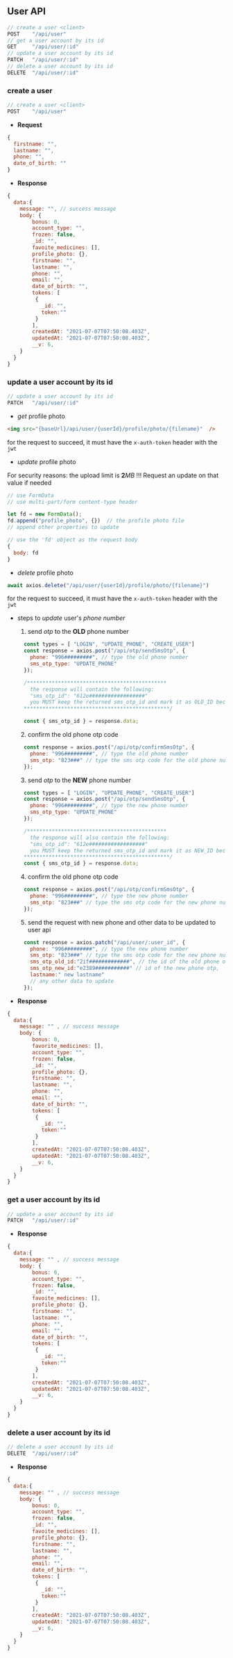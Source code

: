 <!--  -->

## User API

```javascript
// create a user <client>
POST    "/api/user"
// get a user account by its id
GET     "/api/user/:id"
// update a user account by its id
PATCH   "/api/user/:id"
// delete a user account by its id
DELETE  "/api/user/:id"
```

### create a user <client>

```javascript
// create a user <client>
POST    "/api/user"
```

-   **Request**

```javascript
{
  firstname: "",
  lastname: "",
  phone: "",
  date_of_birth: ""
}
```

-   **Response**

```javascript
{
  data:{
    message: "", // success message
    body: {
        bonus: 0,
        account_type: "",
        frozen: false,
        _id: "",
        favoite_medicines: [],
        profile_photo: {},
        firstname: "",
        lastname: "",
        phone: "",
        email: "",
        date_of_birth: "",
        tokens: [
         {
           _id: "",
           token:""
         }
        ],
        createdAt: "2021-07-07T07:50:08.403Z",
        updatedAt: "2021-07-07T07:50:08.403Z",
        __v: 6,
    }
  }
}
```

### update a user account by its id

```javascript
// update a user account by its id
PATCH   "/api/user/:id"
```

-   _get_ profile photo

```html
<img src="{baseUrl}/api/user/{userId}/profile/photo/{filename}"  />
```

for the request to succeed, it must have the `x-auth-token` header with the `jwt`

-   _update_ profile photo

For security reasons: the upload limit is **2**_MB_ !!!
Request an update on that value if needed

```javascript
// use FormData
// use multi-part/form content-type header

let fd = new FormData();
fd.append("profile_photo", {})  // the profile photo file
// append other properties to update

// use the 'fd' object as the request body
{
  body: fd
}
```

-   _delete_ profile photo

```javascript
await axios.delete("/api/user/{userId}/profile/photo/{filename}")
```

for the request to succeed, it must have the `x-auth-token` header with the `jwt`

-   steps to _update_ user's _phone number_

    1.  send _otp_ to the **OLD** phone number

    ```javascript
      const types = [ "LOGIN", "UPDATE_PHONE", "CREATE_USER"]
      const response = axios.post("/api/otp/sendSmsOtp", {
        phone: "996#########", // type the old phone number
        sms_otp_type: "UPDATE_PHONE"
      });

      /*********************************************
        the response will contain the following:
        "sms_otp_id": "612e##################"
        you MUST keep the returned sms_otp_id and mark it as OLD_ID because it will be used in subsequent steps
      ***********************************************/

      const { sms_otp_id } = response.data;
    ```

    2.  confirm the old phone otp code

    ```javascript
      const response = axios.post("/api/otp/confirmSmsOtp", {
        phone: "996#########", // type the old phone number
        sms_otp: "823###" // type the sms otp code for the old phone number
      });
    ```

    3.  send _otp_ to the **NEW** phone number

    ```javascript
      const types = [ "LOGIN", "UPDATE_PHONE", "CREATE_USER"]
      const response = axios.post("/api/otp/sendSmsOtp", {
        phone: "996#########", // type the new phone number
        sms_otp_type: "UPDATE_PHONE"
      });

      /*********************************************
        the response will also contain the following:
        "sms_otp_id": "612e##################"
        you MUST keep the returned sms_otp_id and mark it as NEW_ID because it will be used in subsequent steps
      ***********************************************/
      const { sms_otp_id } = response.data;
    ```

    4.  confirm the old phone otp code

    ```javascript
      const response = axios.post("/api/otp/confirmSmsOtp", {
        phone: "996#########", // type the new phone number
        sms_otp: "823###" // type the sms otp code for the new phone number
      });
    ```

    5.  send the request with new phone and other data to be updated to user api

    ```javascript
      const response = axios.patch("/api/user/:user_id", {
        phone: "996#########", // type the new phone number
        sms_otp: "823###" // type the sms otp code for the new phone number
        sms_otp_old_id:"2if#############", // the id of the old phone otp
        sms_otp_new_id:"e2389###########" // id of the new phone otp,
        lastname:" new lastname"
        // any other data to update
      });
    ```


-   **Response**

```javascript
{
  data:{
    message: "" , // success message
    body: {
        bonus: 0,
        favorite_medicines: [],
        account_type: "",
        frozen: false,
        _id: "",
        profile_photo: {},
        firstname: "",
        lastname: "",
        phone: "",
        email: "",
        date_of_birth: "",
        tokens: [
         {
           _id: "",
           token:""
         }
        ],
        createdAt: "2021-07-07T07:50:08.403Z",
        updatedAt: "2021-07-07T07:50:08.403Z",
        __v: 6,
    }
  }
}
```

### get a user account by its id

```javascript
// update a user account by its id
PATCH   "/api/user/:id"
```

-   **Response**

```javascript
{
  data:{
    message: "" , // success message
    body: {
        bonus: 0,
        account_type: "",
        frozen: false,
        _id: "",
        favoite_medicines: [],
        profile_photo: {},
        firstname: "",
        lastname: "",
        phone: "",
        email: "",
        date_of_birth: "",
        tokens: [
         {
           _id: "",
           token:""
         }
        ],
        createdAt: "2021-07-07T07:50:08.403Z",
        updatedAt: "2021-07-07T07:50:08.403Z",
        __v: 6,
    }
  }
}
```

### delete a user account by its id

```javascript
// delete a user account by its id
DELETE  "/api/user/:id"
```

-   **Response**

```javascript
{
  data:{
    message: "" , // success message
    body: {
        bonus: 0,
        account_type: "",
        frozen: false,
        _id: "",
        favoite_medicines: [],
        profile_photo: {},
        firstname: "",
        lastname: "",
        phone: "",
        email: "",
        date_of_birth: "",
        tokens: [
         {
           _id: "",
           token:""
         }
        ],
        createdAt: "2021-07-07T07:50:08.403Z",
        updatedAt: "2021-07-07T07:50:08.403Z",
        __v: 6,
    }
  }
}
```
